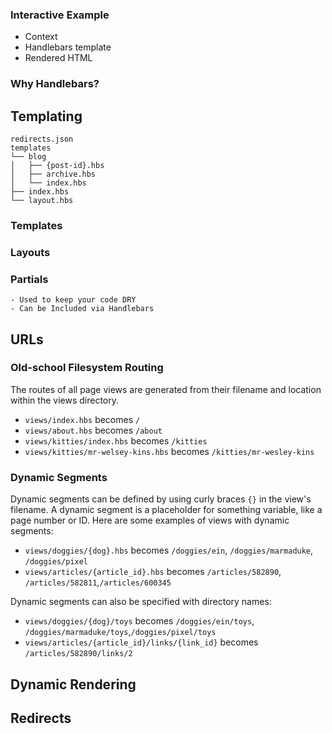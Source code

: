 ### Interactive Example

 - Context
 - Handlebars template
 - Rendered HTML

### Why Handlebars?


Templating
-------------------------------------------------------------------------------------------

    redirects.json
    templates
    └── blog
    │   ├── {post-id}.hbs
    │   ├── archive.hbs
    │   └── index.hbs
    ├── index.hbs
    └── layout.hbs

### Templates
### Layouts
### Partials

    - Used to keep your code DRY
    - Can be Included via Handlebars


URLs
--------------------------------------------------------------------------------

### Old-school Filesystem Routing

The routes of all page views are generated from their filename and location within the views directory.

* `views/index.hbs` becomes `/`
* `views/about.hbs` becomes `/about`
* `views/kitties/index.hbs` becomes `/kitties`
* `views/kitties/mr-welsey-kins.hbs` becomes `/kitties/mr-wesley-kins`

### Dynamic Segments

Dynamic segments can be defined by using curly braces `{}` in the view's filename. A dynamic segment is a placeholder for something variable, like a page number or ID. Here are some examples of views with dynamic segments:

* `views/doggies/{dog}.hbs` becomes `/doggies/ein`, `/doggies/marmaduke`, `/doggies/pixel`
* `views/articles/{article_id}.hbs` becomes `/articles/582890`, `/articles/582811`,`/articles/600345`

Dynamic segments can also be specified with directory names:

* `views/doggies/{dog}/toys` becomes `/doggies/ein/toys`, `/doggies/marmaduke/toys`,`/doggies/pixel/toys`
* `views/articles/{article_id}/links/{link_id}` becomes `/articles/582890/links/2`


Dynamic Rendering
--------------------------------------------------------------------------------


Redirects
--------------------------------------------------------------------------------